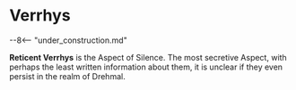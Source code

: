 # Verrhys

--8<-- "under_construction.md"

**Reticent Verrhys** is the Aspect of Silence. The most secretive Aspect, with perhaps the least written information about them, it is unclear if they even persist in the realm of Drehmal.